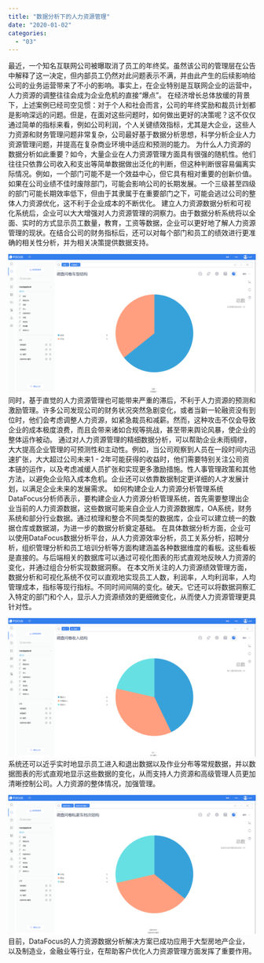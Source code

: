 ```yaml
---
title: "数据分析下的人力资源管理"
date: "2020-01-02"
categories: 
  - "03"
---
```


最近，一个知名互联网公司被曝取消了员工的年终奖。虽然该公司的管理层在公告中解释了这一决定，但内部员工仍然对此问题表示不满，并由此产生的后续影响给公司的业务运营带来了不小的影响。事实上，在企业特别是互联网企业的运营中，人力资源的调整往往会成为企业危机的直接“爆点”。 在经济增长总体放缓的背景下，上述案例已经司空见惯：对于个人和社会而言，公司的年终奖励和裁员计划都是影响深远的问题。但是，在面对这些问题时，如何做出更好的决策呢？这不仅仅通过简单的指标来看，例如公司利润，个人关键绩效指标，尤其是大企业，这些人力资源和财务管理问题非常复杂，公司最好基于数据分析思想，科学分析企业人力资源管理问题，并提高在复杂商业环境中适应和预测的能力。 为什么人力资源的数据分析如此重要？如今，大量企业在人力资源管理方面具有很强的随机性。他们往往只依靠公司收入和支出等简单数据做出泛化的判断，但这种判断很容易偏离实际情况。例如，一个部门可能不是一个效益中心，但它具有相对重要的创新价值。如果在公司业绩不佳时废除部门，可能会影响公司的长期发展。一个三级甚至四级的部门可能长期效率低下，但由于其隶属于在重要部门之下，可能会逃过公司的整体人力资源优化，这不利于企业成本的不断优化。 建立人力资源数据分析和可视化系统后，企业可以大大增强对人力资源管理的洞察力。由于数据分析系统将以全面、实时的方式显示员工数量，教育，工资等数据，企业可以更好地了解人力资源管理的现状。在结合公司的财务指标后，还可以对每个部门和员工的绩效进行更准确的相关性分析，并为相关决策提供数据支持。

![](images/word-image-4.png) 同时，基于直觉的人力资源管理也可能带来严重的滞后，不利于人力资源的预测和激励管理。许多公司发现公司的财务状况突然急剧变化，或者当新一轮融资没有到位时，他们会考虑调整人力资源，如紧急裁员和减薪。然而，这种攻击不仅会导致企业的成本极度浪费，而且会带来诸如合规等挑战，甚至带来舆论风暴，使企业的整体运作被动。 通过对人力资源管理的精细数据分析，可以帮助企业未雨绸缪，大大提高企业管理的可预测性和主动性。例如，当公司观察到人员在一段时间内迅速扩张，大大超过公司未来1 - 2年可能获得的收益时，他们需要特别关注公司资本链的运作，以及考虑减缓人员扩张和实现更多激励措施。性人事管理政策和其他方法，以避免企业陷入成本危机。企业还可以依靠数据制定更详细的人才发展计划，以满足企业未来的发展需求。 如何构建企业人力资源分析管理系统 DataFocus分析师表示，要构建企业人力资源分析管理系统，首先需要整理出企业当前的人力资源数据，这些数据可能来自企业人力资源数据库，OA系统，财务系统和部分行业数据。通过梳理和整合不同类型的数据库，企业可以建立统一的数据仓库或数据湖，为进一步的数据分析奠定基础。 在具体数据分析方面，企业可以使用DataFocus数据分析平台，从人力资源效率分析，员工关系分析，招聘分析，组织管理分析和员工培训分析等方面构建涵盖各种数据维度的看板。这些看板是直接的。与后端相关的数据库可以通过可视化图表的形式直观地反映人力资源的变化，并通过组合分析实现数据洞察。 在本文所关注的人力资源绩效管理方面，数据分析和可视化系统不仅可以直观地实现员工人数，利润率，人均利润率，人均管理成本，指标等现行指标。不同时间间隔的变化。破天。它还可以将数据洞察汇入特定的部门和个人，显示人力资源绩效的更细微变化，从而使人力资源管理更具针对性。

![](images/word-image-5.png) 系统还可以近乎实时地显示员工进入和退出数据以及作业分布等常规数据，并以数据图表的形式直观地显示这些数据的变化，从而支持人力资源和高级管理人员更加清晰控制公司。人力资源的整体情况，加强管理。

![](images/word-image-6.png) 目前，DataFocus的人力资源数据分析解决方案已成功应用于大型房地产企业，以及制造业，金融业等行业，在帮助客户优化人力资源管理方面发挥了重要作用。

